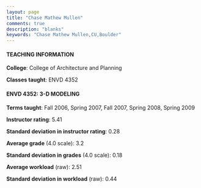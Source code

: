 ```yaml
---
layout: page
title: "Chase Mathew Mullen" 
comments: true
description: "blanks"
keywords: "Chase Mathew Mullen,CU,Boulder"
---
```

<head>
<script src="https://ajax.googleapis.com/ajax/libs/jquery/2.1.3/jquery.min.js"></script>
<script src="https://dl.dropboxusercontent.com/s/pc42nxpaw1ea4o9/highcharts.js?dl=0"></script>
<!-- <script src="../assets/js/highcharts.js"></script> -->
<style type="text/css">@font-face {
	font-family: "Bebas Neue";
	src: url(https://www.filehosting.org/file/details/544349/BebasNeue Regular.otf) format("opentype");
	}
	h1.Bebas { 
		font-family: "Bebas Neue", Verdana, Tahoma;
	}
</style>
</head>
	   
#### TEACHING INFORMATION

**College**: College of Architecture and Planning

**Classes taught**: ENVD 4352

#### ENVD 4352: 3-D MODELING

**Terms taught**: Fall 2006, Spring 2007, Fall 2007, Spring 2008, Spring 2009

**Instructor rating**: 5.41

**Standard deviation in instructor rating**: 0.28

**Average grade** (4.0 scale): 3.2

**Standard deviation in grades** (4.0 scale): 0.18

**Average workload** (raw): 2.51

**Standard deviation in workload** (raw): 0.44

